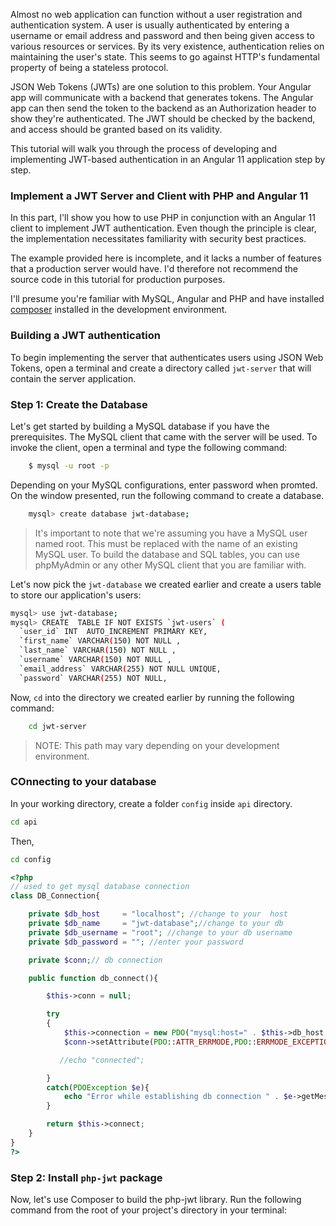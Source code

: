 Almost no web application can function without a user registration and authentication system. A user is usually authenticated by entering a username or email address and password and then being given access to various resources or services. By its very existence, authentication relies on maintaining the user's state. This seems to go against HTTP's fundamental property of being a stateless protocol.  

JSON Web Tokens (JWTs) are one solution to this problem. Your Angular app will communicate with a backend that generates tokens. The Angular app can then send the token to the backend as an Authorization header to show they're authenticated. The JWT should be checked by the backend, and access should be granted based on its validity.  

This tutorial will walk you through the process of developing and implementing JWT-based authentication in an Angular 11 application step by step.  
 
### Implement a JWT Server and Client with PHP and Angular 11
In this part, I'll show you how to use PHP in conjunction with an Angular 11 client to implement JWT authentication. Even though the principle is clear, the implementation necessitates familiarity with security best practices.  

The example provided here is incomplete, and it lacks a number of features that a production server would have. I'd therefore not recommend the source code in this tutorial for production purposes.    

I'll presume you're familiar with MySQL, Angular and PHP and have installed [composer](https://www.composer.org) installed in the development environment.     


### Building a JWT authentication 
To begin implementing the server that authenticates users using JSON Web Tokens, open a terminal and create a directory called `jwt-server` that will contain the server application.  

### Step 1: Create the Database
Let's get started by building a MySQL database if you have the prerequisites. The MySQL client that came with the server will be used. To invoke the client, open a terminal and type the following command:  

```bash 
    $ mysql -u root -p
```
Depending on your MySQL configurations, enter password when promted.  
On the window presented, run the following command to create a database.  

```bash
    mysql> create database jwt-database;
```
> It's important to note that we're assuming you have a MySQL user named root. This must be replaced with the name of an existing MySQL user. To build the database and SQL tables, you can use phpMyAdmin or any other MySQL client that you are familiar with.

Let's now pick the `jwt-database` we created earlier and create a users table to store our application's users:  

```bash 
mysql> use jwt-database;
mysql> CREATE  TABLE IF NOT EXISTS `jwt-users` (
  `user_id` INT  AUTO_INCREMENT PRIMARY KEY,
  `first_name` VARCHAR(150) NOT NULL ,
  `last_name` VARCHAR(150) NOT NULL ,
  `username` VARCHAR(150) NOT NULL ,
  `email_address` VARCHAR(255) NOT NULL UNIQUE,
  `password` VARCHAR(255) NOT NULL,

```

Now, `cd` into the directory we created earlier by running the following command:  

```bash
    cd jwt-server
```
> NOTE: This path may vary depending on your development environment.  

### COnnecting to your database

In your working directory, create a folder `config` inside `api` directory.  

```bash 
cd api
````
Then,

```bash 
cd config
```

```php
<?php
// used to get mysql database connection
class DB_Connection{

    private $db_host     = "localhost"; //change to your  host
    private $db_name     = "jwt-database";//change to your db
    private $db_username = "root"; //change to your db username
    private $db_password = ""; //enter your password

    private $conn;// db connection

    public function db_connect(){

        $this->conn = null;

        try
        {
            $this->connection = new PDO("mysql:host=" . $this->db_host . ";dbname=" . $this->db_name, $this->db_user, $this->db_password);
            $conn->setAttribute(PDO::ATTR_ERRMODE,PDO::ERRMODE_EXCEPTION);

           //echo "connected";

        }
        catch(PDOException $e){
            echo "Error while establishing db connection " . $e->getMessage();
        }

        return $this->connect;
    }
}
?>
```
### Step 2: Install `php-jwt` package

Now, let's use Composer to build the php-jwt library. Run the following command from the root of your project's directory in your terminal:


